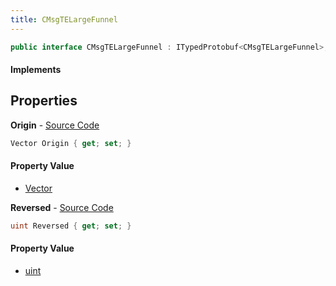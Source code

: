 ```yaml
---
title: CMsgTELargeFunnel
---
```


```csharp
public interface CMsgTELargeFunnel : ITypedProtobuf<CMsgTELargeFunnel>, INativeHandle, INetMessage<CMsgTELargeFunnel>, IDisposable
```

#### Implements

## Properties

**Origin** - [Source Code](https://github.com/swiftly-solution/swiftlys2/blob/master/managed/src/SwiftlyS2.Generated/Protobufs/Interfaces/CMsgTELargeFunnel.cs#L18)

```csharp
Vector Origin { get; set; }
```

#### Property Value

- [Vector](/docs/api/shared/natives/vector)

**Reversed** - [Source Code](https://github.com/swiftly-solution/swiftlys2/blob/master/managed/src/SwiftlyS2.Generated/Protobufs/Interfaces/CMsgTELargeFunnel.cs#L21)

```csharp
uint Reversed { get; set; }
```

#### Property Value

- [uint](https://learn.microsoft.com/dotnet/api/system.uint32)

